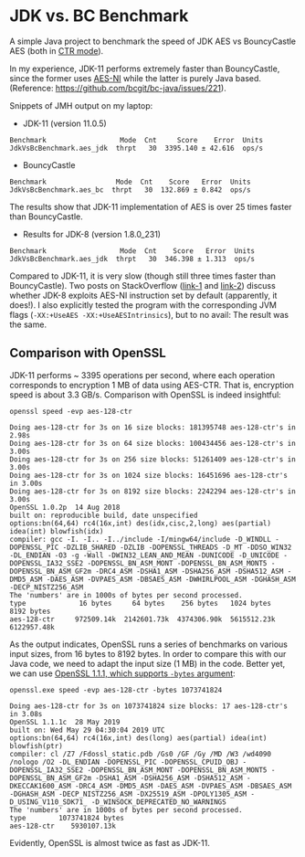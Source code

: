 # JDK vs. BC Benchmark

A simple Java project to benchmark the speed of JDK AES vs BouncyCastle AES (both in [CTR mode](https://en.wikipedia.org/wiki/Block_cipher_mode_of_operation#Counter_(CTR))).

In my experience, JDK-11 performs extremely faster than BouncyCastle, since the former uses [AES-NI](https://en.wikipedia.org/wiki/AES_instruction_set) while the latter is purely Java based. (Reference: https://github.com/bcgit/bc-java/issues/221).

Snippets of JMH output on my laptop:

* JDK-11 (version 11.0.5)
```
Benchmark                  Mode  Cnt     Score    Error  Units
JdkVsBcBenchmark.aes_jdk  thrpt   30  3395.140 ± 42.616  ops/s
```

* BouncyCastle
```
Benchmark                 Mode  Cnt    Score   Error  Units
JdkVsBcBenchmark.aes_bc  thrpt   30  132.869 ± 0.842  ops/s
```

The results show that JDK-11 implementation of AES is over 25 times faster than BouncyCastle.

* Results for JDK-8 (version 1.8.0_231)
```
Benchmark                  Mode  Cnt    Score   Error  Units
JdkVsBcBenchmark.aes_jdk  thrpt   30  346.398 ± 1.313  ops/s
```

Compared to JDK-11, it is very slow (though still three times faster than BouncyCastle). Two posts on StackOverflow ([link-1](https://stackoverflow.com/q/25505870/459391) and [link-2](https://stackoverflow.com/q/23058309/459391)) discuss whether JDK-8 exploits AES-NI instruction set by default (apparently, it does!). I also explicitly tested the program with the corresponding JVM flags (`-XX:+UseAES -XX:+UseAESIntrinsics`), but to no avail: The result was the same.

## Comparison with OpenSSL
JDK-11 performs ~ 3395 operations per second, where each operation corresponds to encryption 1 MB of data using AES-CTR. That is, encryption speed is about 3.3 GB/s. Comparison with OpenSSL is indeed insightful:

```
openssl speed -evp aes-128-ctr

Doing aes-128-ctr for 3s on 16 size blocks: 181395748 aes-128-ctr's in 2.98s
Doing aes-128-ctr for 3s on 64 size blocks: 100434456 aes-128-ctr's in 3.00s
Doing aes-128-ctr for 3s on 256 size blocks: 51261409 aes-128-ctr's in 3.00s
Doing aes-128-ctr for 3s on 1024 size blocks: 16451696 aes-128-ctr's in 3.00s
Doing aes-128-ctr for 3s on 8192 size blocks: 2242294 aes-128-ctr's in 3.00s
OpenSSL 1.0.2p  14 Aug 2018
built on: reproducible build, date unspecified
options:bn(64,64) rc4(16x,int) des(idx,cisc,2,long) aes(partial) idea(int) blowfish(idx)
compiler: gcc -I. -I.. -I../include -I/mingw64/include -D_WINDLL -DOPENSSL_PIC -DZLIB_SHARED -DZLIB -DOPENSSL_THREADS -D_MT -DDSO_WIN32 -DL_ENDIAN -O3 -g -Wall -DWIN32_LEAN_AND_MEAN -DUNICODE -D_UNICODE -DOPENSSL_IA32_SSE2 -DOPENSSL_BN_ASM_MONT -DOPENSSL_BN_ASM_MONT5 -DOPENSSL_BN_ASM_GF2m -DRC4_ASM -DSHA1_ASM -DSHA256_ASM -DSHA512_ASM -DMD5_ASM -DAES_ASM -DVPAES_ASM -DBSAES_ASM -DWHIRLPOOL_ASM -DGHASH_ASM -DECP_NISTZ256_ASM
The 'numbers' are in 1000s of bytes per second processed.
type             16 bytes     64 bytes    256 bytes   1024 bytes   8192 bytes
aes-128-ctr     972509.14k  2142601.73k  4374306.90k  5615512.23k  6122957.48k
```

As the output indicates, OpenSSL runs a series of benchmarks on various input sizes, from 16 bytes to 8192 bytes. In order to compare this with our Java code, we need to adapt the input size (1 MB) in the code. Better yet, we can use [OpenSSL 1.1.1, which supports `-bytes` argument](https://www.openssl.org/docs/man1.1.1/man1/openssl-speed.html):

```
openssl.exe speed -evp aes-128-ctr -bytes 1073741824

Doing aes-128-ctr for 3s on 1073741824 size blocks: 17 aes-128-ctr's in 3.08s
OpenSSL 1.1.1c  28 May 2019
built on: Wed May 29 04:30:04 2019 UTC
options:bn(64,64) rc4(16x,int) des(long) aes(partial) idea(int) blowfish(ptr)
compiler: cl /Z7 /Fdossl_static.pdb /Gs0 /GF /Gy /MD /W3 /wd4090 /nologo /O2 -DL_ENDIAN -DOPENSSL_PIC -DOPENSSL_CPUID_OBJ -DOPENSSL_IA32_SSE2 -DOPENSSL_BN_ASM_MONT -DOPENSSL_BN_ASM_MONT5 -DOPENSSL_BN_ASM_GF2m -DSHA1_ASM -DSHA256_ASM -DSHA512_ASM -DKECCAK1600_ASM -DRC4_ASM -DMD5_ASM -DAES_ASM -DVPAES_ASM -DBSAES_ASM -DGHASH_ASM -DECP_NISTZ256_ASM -DX25519_ASM -DPOLY1305_ASM -D_USING_V110_SDK71_ -D_WINSOCK_DEPRECATED_NO_WARNINGS
The 'numbers' are in 1000s of bytes per second processed.
type        1073741824 bytes
aes-128-ctr    5930107.13k
```

Evidently, OpenSSL is almost twice as fast as JDK-11.
